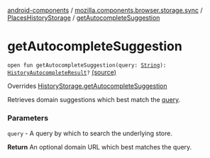 [android-components](../../index.md) / [mozilla.components.browser.storage.sync](../index.md) / [PlacesHistoryStorage](index.md) / [getAutocompleteSuggestion](./get-autocomplete-suggestion.md)

# getAutocompleteSuggestion

`open fun getAutocompleteSuggestion(query: `[`String`](https://kotlinlang.org/api/latest/jvm/stdlib/kotlin/-string/index.html)`): `[`HistoryAutocompleteResult`](../../mozilla.components.concept.storage/-history-autocomplete-result/index.md)`?` [(source)](https://github.com/mozilla-mobile/android-components/blob/master/components/browser/storage-sync/src/main/java/mozilla/components/browser/storage/sync/PlacesHistoryStorage.kt#L84)

Overrides [HistoryStorage.getAutocompleteSuggestion](../../mozilla.components.concept.storage/-history-storage/get-autocomplete-suggestion.md)

Retrieves domain suggestions which best match the [query](../../mozilla.components.concept.storage/-history-storage/get-autocomplete-suggestion.md#mozilla.components.concept.storage.HistoryStorage$getAutocompleteSuggestion(kotlin.String)/query).

### Parameters

`query` - A query by which to search the underlying store.

**Return**
An optional domain URL which best matches the query.


